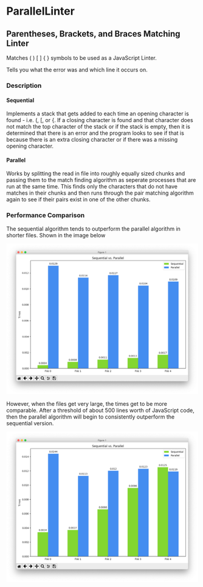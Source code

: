 # ParallelLinter

## Parentheses, Brackets, and Braces Matching Linter

Matches ( ) [ ] { } symbols to be used as a JavaScript Linter.

Tells you what the error was and which line it occurs on.

### Description

#### Sequential

Implements a stack that gets added to each time an opening character is found - i.e. (, [, or {. If a closing character is found and that character does not match the top character of the stack or if the stack is empty, then it is determined that there is an error and the program looks to see if that is because there is an extra closing character or if there was a missing opening character.

#### Parallel

Works by splitting the read in file into roughly equally sized chunks and passing them to the match finding algorithm as seperate processes that are run at the same time. This finds only the characters that do not have matches in their chunks and then runs through the pair matching algorithm again to see if their pairs exist in one of the other chunks.

### Performance Comparison

The sequential algorithm tends to outperform the parallel algorithm in shorter files. Shown in the image below

![Smaller Files](images/small_files.png)

However, when the files get very large, the times get to be more comparable. After a threshold of about 500 lines worth of JavaScript code, then the parallel algorithm will begin to consistently outperform the sequential version.

![Large Files](images/large_files.png)
